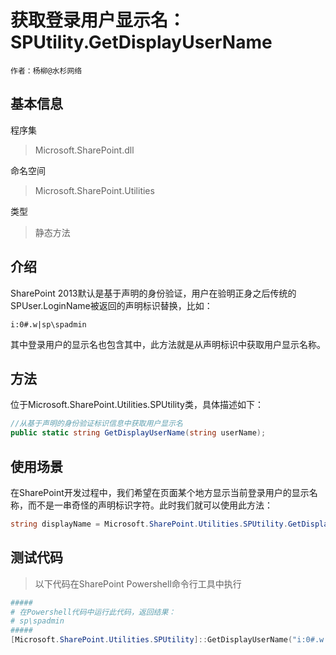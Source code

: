# 获取登录用户显示名：SPUtility.GetDisplayUserName
    作者：杨柳@水杉网络

## 基本信息
程序集
> Microsoft.SharePoint.dll

命名空间
> Microsoft.SharePoint.Utilities

类型
> 静态方法

## 介绍
SharePoint 2013默认是基于声明的身份验证，用户在验明正身之后传统的SPUser.LoginName被返回的声明标识替换，比如：

    i:0#.w|sp\spadmin

其中登录用户的显示名也包含其中，此方法就是从声明标识中获取用户显示名称。

## 方法
位于Microsoft.SharePoint.Utilities.SPUtility类，具体描述如下：
``` c#
//从基于声明的身份验证标识信息中获取用户显示名
public static string GetDisplayUserName(string userName);
```
## 使用场景
在SharePoint开发过程中，我们希望在页面某个地方显示当前登录用户的显示名称，而不是一串奇怪的声明标识字符。此时我们就可以使用此方法：

```c#
string displayName = Microsoft.SharePoint.Utilities.SPUtility.GetDisplayUserName(SPContext.Current.Web.CurrentUser.LoginName)；
```

## 测试代码
> 以下代码在SharePoint Powershell命令行工具中执行

``` powershell
#####
# 在Powershell代码中运行此代码，返回结果：
# sp\spadmin
#####
[Microsoft.SharePoint.Utilities.SPUtility]::GetDisplayUserName("i:0#.w|sp\spadmin");
```
